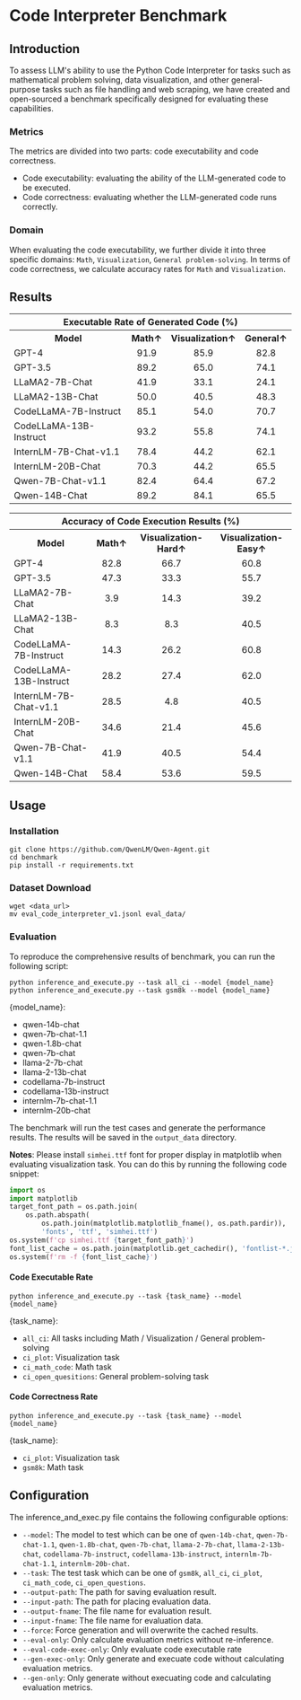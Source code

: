 # Code Interpreter Benchmark

## Introduction
To assess LLM's ability to use the Python Code Interpreter for tasks such as mathematical problem solving, data visualization, and other general-purpose tasks such as file handling and web scraping, we have created and open-sourced a benchmark specifically designed for evaluating these capabilities.

### Metrics
The metrics are divided into two parts: code executability and code correctness.
- Code executability: evaluating the ability of the LLM-generated code to be executed.
- Code correctness: evaluating whether the LLM-generated code runs correctly.

### Domain
When evaluating the code executability, we further divide it into three specific domains: `Math`, `Visualization`, `General problem-solving`.
In terms of code correctness, we calculate accuracy rates for `Math` and `Visualization`.

## Results
<table>
    <tr>
        <th colspan="4" align="center">Executable Rate of Generated Code (%)</th>
    </tr>
    <tr>
        <th align="center">Model</th><th align="center">Math↑</th><th align="center">Visualization↑</th><th align="center">General↑</th>
    </tr>
    <tr>
        <td>GPT-4</td><td align="center">91.9</td><td align="center">85.9</td><td align="center">82.8</td>
    </tr>
    <tr>
        <td>GPT-3.5</td><td align="center">89.2</td><td align="center">65.0</td><td align="center">74.1</td>
    </tr>
    <tr>
        <td>LLaMA2-7B-Chat</td>
        <td align="center">41.9</td>
        <td align="center">33.1</td>
        <td align="center">24.1 </td>
    </tr>
    <tr>
        <td>LLaMA2-13B-Chat</td>
        <td align="center">50.0</td>
        <td align="center">40.5</td>
        <td align="center">48.3 </td>
    </tr>
    <tr>
        <td>CodeLLaMA-7B-Instruct</td>
        <td align="center">85.1</td>
        <td align="center">54.0</td>
        <td align="center">70.7 </td>
    </tr>
    <tr>
        <td>CodeLLaMA-13B-Instruct</td>
        <td align="center">93.2</td>
        <td align="center">55.8</td>
        <td align="center">74.1 </td>
    </tr>
    <tr>
        <td>InternLM-7B-Chat-v1.1</td>
        <td align="center">78.4</td>
        <td align="center">44.2</td>
        <td align="center">62.1 </td>
    </tr>
    <tr>
        <td>InternLM-20B-Chat</td>
        <td align="center">70.3</td>
        <td align="center">44.2</td>
        <td align="center">65.5 </td>
    </tr>
    <tr>
        <td>Qwen-7B-Chat-v1.1</td>
        <td align="center">82.4</td>
        <td align="center">64.4</td>
        <td align="center">67.2 </td>
    </tr>
    <tr>
        <td>Qwen-14B-Chat</td>
        <td align="center">89.2</td>
        <td align="center">84.1</td>
        <td align="center">65.5</td>
    </tr>
</table>

<table>
    <tr>
        <th colspan="4" align="center">Accuracy of Code Execution Results (%)</th>
    </tr>
    <tr>
        <th align="center">Model</th><th align="center">Math↑</th><th align="center">Visualization-Hard↑</th><th align="center">Visualization-Easy↑</th>
    </tr>
    <tr>
        <td>GPT-4</td><td align="center">82.8</td><td align="center">66.7</td><td align="center">60.8</td>
    </tr>
    <tr>
        <td>GPT-3.5</td><td align="center">47.3</td><td align="center">33.3</td><td align="center">55.7</td>
    </tr>
    <tr>
        <td>LLaMA2-7B-Chat</td>
        <td align="center">3.9</td>
        <td align="center">14.3</td>
        <td align="center">39.2 </td>
    </tr>
    <tr>
        <td>LLaMA2-13B-Chat</td>
        <td align="center">8.3</td>
        <td align="center">8.3</td>
        <td align="center">40.5 </td>
    </tr>
    <tr>
        <td>CodeLLaMA-7B-Instruct</td>
        <td align="center">14.3</td>
        <td align="center">26.2</td>
        <td align="center">60.8 </td>
    </tr>
    <tr>
        <td>CodeLLaMA-13B-Instruct</td>
        <td align="center">28.2</td>
        <td align="center">27.4</td>
        <td align="center">62.0 </td>
    </tr>
    <tr>
        <td>InternLM-7B-Chat-v1.1</td>
        <td align="center">28.5</td>
        <td align="center">4.8</td>
        <td align="center">40.5 </td>
    </tr>
    <tr>
        <td>InternLM-20B-Chat</td>
        <td align="center">34.6</td>
        <td align="center">21.4</td>
        <td align="center">45.6 </td>
    </tr>
    <tr>
        <td>Qwen-7B-Chat-v1.1</td>
        <td align="center">41.9</td>
        <td align="center">40.5</td>
        <td align="center">54.4 </td>
    </tr>
    <tr>
        <td>Qwen-14B-Chat</td>
        <td align="center">58.4</td>
        <td align="center">53.6</td>
        <td align="center">59.5</td>
    </tr>
</table>


## Usage

### Installation

```shell
git clone https://github.com/QwenLM/Qwen-Agent.git
cd benchmark
pip install -r requirements.txt
```

### Dataset Download
```shell
wget <data_url>
mv eval_code_interpreter_v1.jsonl eval_data/
```

### Evaluation
To reproduce the comprehensive results of benchmark, you can run the following script:

```Shell
python inference_and_execute.py --task all_ci --model {model_name}
python inference_and_execute.py --task gsm8k --model {model_name}
```

{model_name}:
- qwen-14b-chat
- qwen-7b-chat-1.1
- qwen-1.8b-chat
- qwen-7b-chat
- llama-2-7b-chat
- llama-2-13b-chat
- codellama-7b-instruct
- codellama-13b-instruct
- internlm-7b-chat-1.1
- internlm-20b-chat

The benchmark will run the test cases and generate the performance results. The results will be saved in the `output_data` directory.

**Notes**:
Please install `simhei.ttf` font for proper display in matplotlib when evaluating visualization task. You can do this by running the following code snippet:
```python
import os
import matplotlib
target_font_path = os.path.join(
    os.path.abspath(
        os.path.join(matplotlib.matplotlib_fname(), os.path.pardir)),
        'fonts', 'ttf', 'simhei.ttf')
os.system(f'cp simhei.ttf {target_font_path}')
font_list_cache = os.path.join(matplotlib.get_cachedir(), 'fontlist-*.json')
os.system(f'rm -f {font_list_cache}')
```

#### Code Executable Rate
```Shell
python inference_and_execute.py --task {task_name} --model {model_name}
```

{task_name}:
- `all_ci`: All tasks including Math / Visualization / General problem-solving
- `ci_plot`: Visualization task
- `ci_math_code`: Math task
- `ci_open_quesitions`: General problem-solving task


#### Code Correctness Rate
```Shell
python inference_and_execute.py --task {task_name} --model {model_name}
```

{task_name}:
- `ci_plot`: Visualization task
- `gsm8k`: Math task


## Configuration
The inference_and_exec.py file contains the following configurable options:

- `--model`: The model to test which can be one of `qwen-14b-chat`, `qwen-7b-chat-1.1`, `qwen-1.8b-chat`, `qwen-7b-chat`, `llama-2-7b-chat`, `llama-2-13b-chat`, `codellama-7b-instruct`, `codellama-13b-instruct`, `internlm-7b-chat-1.1`, `internlm-20b-chat`.
- `--task`: The test task which can be one of `gsm8k`, `all_ci`, `ci_plot`, `ci_math_code`, `ci_open_questions`.
- `--output-path`: The path for saving evaluation result.
- `--input-path`: The path for placing evaluation data.
- `--output-fname`: The file name for evaluation result.
- `--input-fname`: The file name for evaluation data.
- `--force`: Force generation and will overwrite the cached results.
- `--eval-only`: Only calculate evaluation metrics without re-inference.
- `--eval-code-exec-only`: Only evaluate code executable rate
- `--gen-exec-only`: Only generate and execuate code without calculating evaluation metrics.
- `--gen-only`: Only generate without execuating code and calculating evaluation metrics.
